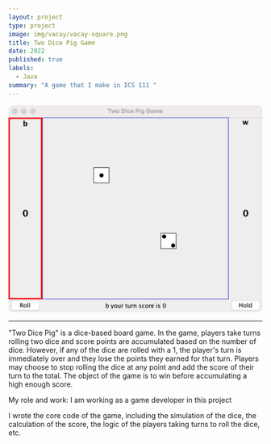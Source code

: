 ```yaml
---
layout: project
type: project
image: img/vacay/vacay-square.png
title: Two Dice Pig Game
date: 2022
published: true
labels:
  - Java
summary: "A game that I make in ICS 111 "
---
```

<img class="img-dice" src="img/dice/453317536463186149.jpg">
<hr>
"Two Dice Pig" is a dice-based board game. In the game, players take turns rolling two dice and score points are accumulated based on the number of dice. However, if any of the dice are rolled with a 1, the player's turn is immediately over and they lose the points they earned for that turn. Players may choose to stop rolling the dice at any point and add the score of their turn to the total. The object of the game is to win before accumulating a high enough score.

My role and work:
I am working as a game developer in this project

I wrote the core code of the game, including the simulation of the dice, the calculation of the score, the logic of the players taking turns to roll the dice, etc.
